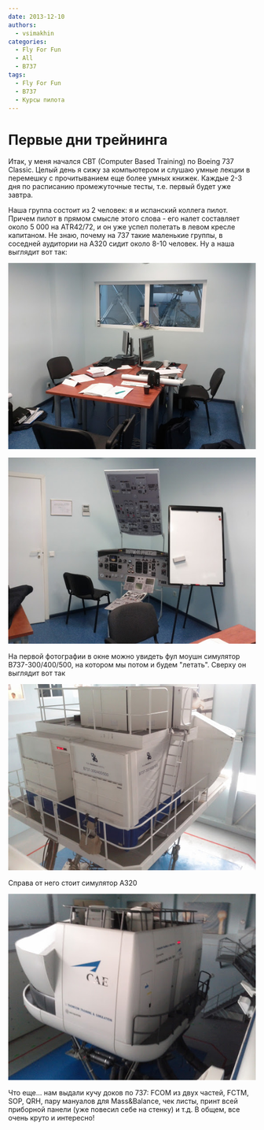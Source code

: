 ```yaml
---
date: 2013-12-10
authors:
  - vsimakhin
categories:
  - Fly For Fun
  - All
  - B737
tags:
  - Fly For Fun
  - B737
  - Курсы пилота
---
```


# Первые дни трейнинга

Итак, у меня начался CBT (Computer Based Training) по Boeing 737 Classic. Целый день я сижу за компьютером и слушаю умные лекции в перемешку с прочитыванием еще более умных книжек. Каждые 2-3 дня по расписанию промежуточные тесты, т.е. первый будет уже завтра.

Наша группа состоит из 2 человек: я и испанский коллега пилот. Причем пилот в прямом смысле этого слова - его налет составляет около 5 000 на ATR42/72, и он уже успел полетать в левом кресле капитаном. Не знаю, почему на 737 такие маленькие группы, в соседней аудитории на A320 сидит около 8-10 человек. Ну а наша выглядит вот так:

![](IMG_20131209_121315.jpg) 

<!-- more -->

![](IMG_20131209_121329.jpg)

На первой фотографии в окне можно увидеть фул моушн симулятор B737-300/400/500, на котором мы потом и будем "летать". Сверху он выглядит вот так

![](IMG_20131209_132227.jpg)

Справа от него стоит симулятор A320

![](IMG_20131209_132217.jpg)

Что еще… нам выдали кучу доков по 737: FCOM из двух частей, FCTM, SOP, QRH, пару мануалов для Mass&Balance, чек листы, принт всей приборной панели (уже повесил себе на стенку) и т.д.  В общем, все очень круто и интересно!